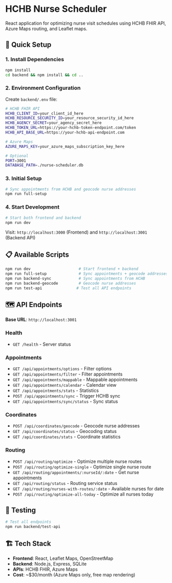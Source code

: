 # HCHB Nurse Scheduler

React application for optimizing nurse visit schedules using HCHB FHIR API, Azure Maps routing, and Leaflet maps.

## 🚀 Quick Setup

### 1. Install Dependencies
```bash
npm install
cd backend && npm install && cd ..
```

### 2. Environment Configuration

Create `backend/.env` file:

```bash
# HCHB FHIR API
HCHB_CLIENT_ID=your_client_id_here
HCHB_RESOURCE_SECURITY_ID=your_resource_security_id_here
HCHB_AGENCY_SECRET=your_agency_secret_here
HCHB_TOKEN_URL=https://your-hchb-token-endpoint.com/token
HCHB_API_BASE_URL=https://your-hchb-api-endpoint.com

# Azure Maps
AZURE_MAPS_KEY=your_azure_maps_subscription_key_here

# Optional
PORT=3001
DATABASE_PATH=./nurse-scheduler.db
```

### 3. Initial Setup
```bash
# Sync appointments from HCHB and geocode nurse addresses
npm run full-setup
```

### 4. Start Development
```bash
# Start both frontend and backend
npm run dev
```

Visit: `http://localhost:3000` (Frontend) and `http://localhost:3001` (Backend API)

## 📋 Available Scripts

```bash
npm run dev                     # Start frontend + backend
npm run full-setup              # Sync appointments + geocode addresses
npm run backend-sync            # Sync appointments from HCHB
npm run backend-geocode         # Geocode nurse addresses
npm run test-api               # Test all API endpoints
```

## 🗺️ API Endpoints

**Base URL**: `http://localhost:3001`

### Health
- `GET /health` - Server status

### Appointments
- `GET /api/appointments/options` - Filter options
- `GET /api/appointments/filter` - Filter appointments
- `GET /api/appointments/mappable` - Mappable appointments
- `GET /api/appointments/calendar` - Calendar view
- `GET /api/appointments/stats` - Statistics
- `POST /api/appointments/sync` - Trigger HCHB sync
- `GET /api/appointments/sync/status` - Sync status

### Coordinates
- `POST /api/coordinates/geocode` - Geocode nurse addresses
- `GET /api/coordinates/status` - Geocoding status
- `GET /api/coordinates/stats` - Coordinate statistics

### Routing
- `POST /api/routing/optimize` - Optimize multiple nurse routes
- `POST /api/routing/optimize-single` - Optimize single nurse route
- `GET /api/routing/appointments/:nurseId/:date` - Get nurse appointments
- `GET /api/routing/status` - Routing service status
- `GET /api/routing/nurses-with-routes/:date` - Available nurses for date
- `POST /api/routing/optimize-all-today` - Optimize all nurses today

## 🧪 Testing

```bash
# Test all endpoints
npm run backend/test-api
```

## 🏗️ Tech Stack

- **Frontend**: React, Leaflet Maps, OpenStreetMap
- **Backend**: Node.js, Express, SQLite
- **APIs**: HCHB FHIR, Azure Maps
- **Cost**: ~$30/month (Azure Maps only, free map rendering)